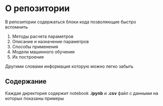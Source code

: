 # О репозитории
В репозитории содержаться блоки кода позволяющие быстро вспомнить
1. Методы расчета параметров
2. Описание и назначение параметров
3. Способы применения
4. Модели машинного обучения
5. Их построение

Другими словами информация которую можно легко забыть

## Содержание
Каждая директория содержит notebook **.ipynb** и **.csv** файл с данными на которых показаны примеры
